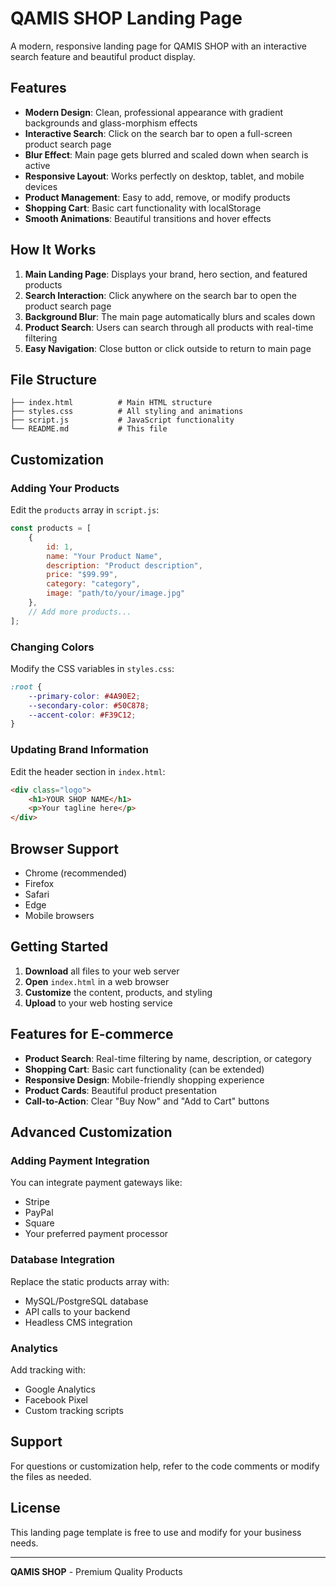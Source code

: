 # QAMIS SHOP Landing Page

A modern, responsive landing page for QAMIS SHOP with an interactive search feature and beautiful product display.

## Features

- **Modern Design**: Clean, professional appearance with gradient backgrounds and glass-morphism effects
- **Interactive Search**: Click on the search bar to open a full-screen product search page
- **Blur Effect**: Main page gets blurred and scaled down when search is active
- **Responsive Layout**: Works perfectly on desktop, tablet, and mobile devices
- **Product Management**: Easy to add, remove, or modify products
- **Shopping Cart**: Basic cart functionality with localStorage
- **Smooth Animations**: Beautiful transitions and hover effects

## How It Works

1. **Main Landing Page**: Displays your brand, hero section, and featured products
2. **Search Interaction**: Click anywhere on the search bar to open the product search page
3. **Background Blur**: The main page automatically blurs and scales down
4. **Product Search**: Users can search through all products with real-time filtering
5. **Easy Navigation**: Close button or click outside to return to main page

## File Structure

```
├── index.html          # Main HTML structure
├── styles.css          # All styling and animations
├── script.js           # JavaScript functionality
└── README.md           # This file
```

## Customization

### Adding Your Products

Edit the `products` array in `script.js`:

```javascript
const products = [
    {
        id: 1,
        name: "Your Product Name",
        description: "Product description",
        price: "$99.99",
        category: "category",
        image: "path/to/your/image.jpg"
    },
    // Add more products...
];
```

### Changing Colors

Modify the CSS variables in `styles.css`:

```css
:root {
    --primary-color: #4A90E2;
    --secondary-color: #50C878;
    --accent-color: #F39C12;
}
```

### Updating Brand Information

Edit the header section in `index.html`:

```html
<div class="logo">
    <h1>YOUR SHOP NAME</h1>
    <p>Your tagline here</p>
</div>
```

## Browser Support

- Chrome (recommended)
- Firefox
- Safari
- Edge
- Mobile browsers

## Getting Started

1. **Download** all files to your web server
2. **Open** `index.html` in a web browser
3. **Customize** the content, products, and styling
4. **Upload** to your web hosting service

## Features for E-commerce

- **Product Search**: Real-time filtering by name, description, or category
- **Shopping Cart**: Basic cart functionality (can be extended)
- **Responsive Design**: Mobile-friendly shopping experience
- **Product Cards**: Beautiful product presentation
- **Call-to-Action**: Clear "Buy Now" and "Add to Cart" buttons

## Advanced Customization

### Adding Payment Integration

You can integrate payment gateways like:
- Stripe
- PayPal
- Square
- Your preferred payment processor

### Database Integration

Replace the static products array with:
- MySQL/PostgreSQL database
- API calls to your backend
- Headless CMS integration

### Analytics

Add tracking with:
- Google Analytics
- Facebook Pixel
- Custom tracking scripts

## Support

For questions or customization help, refer to the code comments or modify the files as needed.

## License

This landing page template is free to use and modify for your business needs.

---

**QAMIS SHOP** - Premium Quality Products
